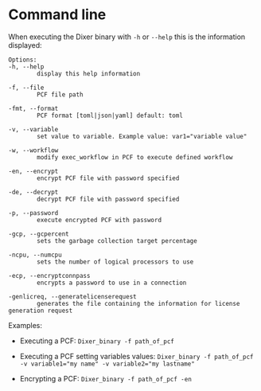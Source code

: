 # Command line

When executing the Dixer binary with `-h` or `--help` this is the information displayed:

```
Options:
-h, --help
        display this help information

-f, --file
        PCF file path

-fmt, --format
        PCF format [toml|json|yaml] default: toml

-v, --variable
        set value to variable. Example value: var1="variable value"

-w, --workflow
        modify exec_workflow in PCF to execute defined workflow

-en, --encrypt
        encrypt PCF file with password specified

-de, --decrypt
        decrypt PCF file with password specified

-p, --password
        execute encrypted PCF with password

-gcp, --gcpercent
        sets the garbage collection target percentage

-ncpu, --numcpu
        sets the number of logical processors to use

-ecp, --encryptconnpass
        encrypts a password to use in a connection

-genlicreq, --generatelicenserequest
        generates the file containing the information for license generation request
```

Examples:

- Executing a PCF: `Dixer_binary -f path_of_pcf`

- Executing a PCF setting variables values: `Dixer_binary -f path_of_pcf -v variable1="my name" -v variable2="my lastname"`

- Encrypting a PCF: `Dixer_binary -f path_of_pcf -en`